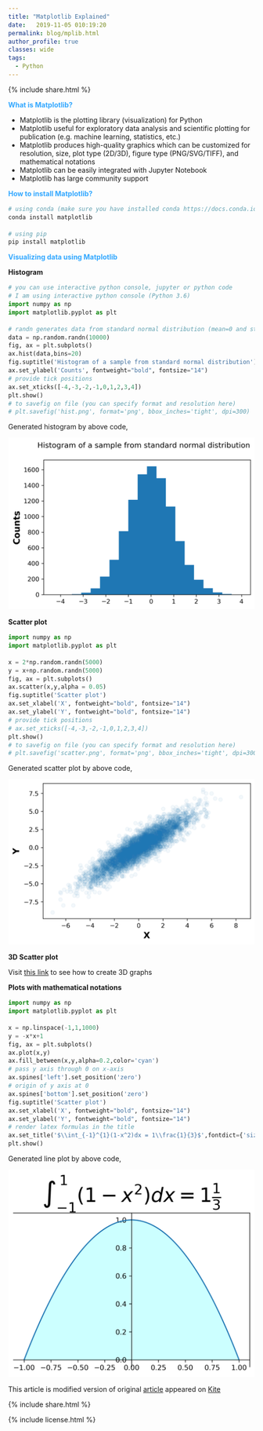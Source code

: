 ```yaml
---
title: "Matplotlib Explained"
date:   2019-11-05 010:19:20
permalink: blog/mplib.html
author_profile: true
classes: wide
tags:
  - Python
---
```


<p>
{% include  share.html %}
</p>

**<span style="color:#33a8ff">What is Matplotlib?</span>**
 - Matplotlib is the plotting library (visualization) for Python
 - Matplotlib useful for exploratory data analysis and scientific plotting for publication (e.g. machine learning, statistics, etc.)
 - Matplotlib produces high-quality graphics which can be customized for resolution, size, plot type (2D/3D), figure type (PNG/SVG/TIFF), and mathematical notations
 - Matplotlib can be easily integrated with Jupyter Notebook 
 - Matplotlib has large community support

**<span style="color:#33a8ff">How to install Matplotlib?</span>**
```python
# using conda (make sure you have installed conda https://docs.conda.io/projects/conda/en/latest/user-guide/install/#installing-in-silent-mode)
conda install matplotlib

# using pip
pip install matplotlib
```

**<span style="color:#33a8ff">Visualizing data using Matplotlib</span>**

**Histogram**

```python
# you can use interactive python console, jupyter or python code
# I am using interactive python console (Python 3.6)
import numpy as np
import matplotlib.pyplot as plt 

# randn generates data from standard normal distribution (mean=0 and std dev=1)
data = np.random.randn(10000)
fig, ax = plt.subplots()
ax.hist(data,bins=20)
fig.suptitle('Histogram of a sample from standard normal distribution')
ax.set_ylabel('Counts', fontweight="bold", fontsize="14")
# provide tick positions
ax.set_xticks([-4,-3,-2,-1,0,1,2,3,4])
plt.show()
# to savefig on file (you can specify format and resolution here)
# plt.savefig('hist.png', format='png', bbox_inches='tight', dpi=300)
```

Generated histogram by above code,


<p align="center">
<img src="/assets/posts/matplotlib/hist.png" width="600">
</p>


**Scatter plot**
```python
import numpy as np
import matplotlib.pyplot as plt 

x = 2*np.random.randn(5000)
y = x+np.random.randn(5000)
fig, ax = plt.subplots()
ax.scatter(x,y,alpha = 0.05)
fig.suptitle('Scatter plot')
ax.set_xlabel('X', fontweight="bold", fontsize="14")
ax.set_ylabel('Y', fontweight="bold", fontsize="14")
# provide tick positions
# ax.set_xticks([-4,-3,-2,-1,0,1,2,3,4])
plt.show()
# to savefig on file (you can specify format and resolution here)
# plt.savefig('scatter.png', format='png', bbox_inches='tight', dpi=300)
```

Generated scatter plot by above code,

<p align="center">
<img src="/assets/posts/matplotlib/scatter.png" width="600">
</p>

**3D Scatter plot**

Visit <a href="https://reneshbedre.github.io/blog/pca_3d.html">this link</a> to see how to create 3D graphs

**Plots with mathematical notations**
```python
import numpy as np
import matplotlib.pyplot as plt 

x = np.linspace(-1,1,1000)
y = -x*x+1
fig, ax = plt.subplots()
ax.plot(x,y)
ax.fill_between(x,y,alpha=0.2,color='cyan')
# pass y axis through 0 on x-axis
ax.spines['left'].set_position('zero')
# origin of y axis at 0
ax.spines['bottom'].set_position('zero')
fig.suptitle('Scatter plot')
ax.set_xlabel('X', fontweight="bold", fontsize="14")
ax.set_ylabel('Y', fontweight="bold", fontsize="14")
# render latex formulas in the title
ax.set_title('$\\int_{-1}^{1}(1-x^2)dx = 1\\frac{1}{3}$',fontdict={'size':28})
plt.show()

```

Generated line plot by above code,

<p align="center">
<img src="/assets/posts/matplotlib/math.png" width="600">
</p>


This article is modified version of original <a href="https://kite.com/blog/python/matplotlib-tutorial">article</a> appeared on <a href="https://kite.com/">Kite</a>

<p>
{% include  share.html %}
</p>

<p>
{% include  license.html %}
</p>